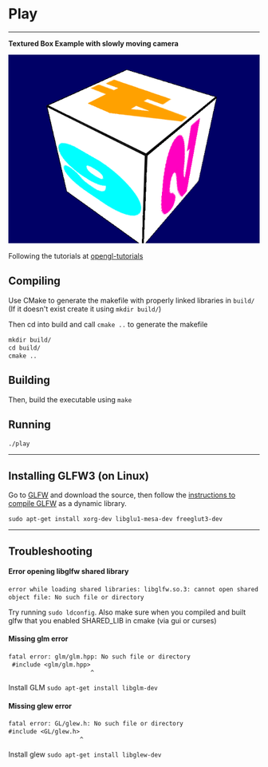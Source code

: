 # Play
---

**Textured Box Example with slowly moving camera**

![Box](box.png)


Following the tutorials at [opengl-tutorials](http://www.opengl-tutorial.org/beginners-tutorials/tutorial-4-a-colored-cube/)

## Compiling

Use CMake to generate the makefile with properly linked libraries in `build/` (If it doesn't exist create it using `mkdir build/`)

Then cd into build and call `cmake ..` to generate the makefile

    mkdir build/
    cd build/
    cmake ..

## Building
Then, build the executable using `make`


## Running
    ./play

---
## Installing GLFW3 (on Linux)

Go to [GLFW](http://www.glfw.org) and download the source, then follow the [instructions to compile GLFW](http://www.glfw.org/docs/latest/compile.html) as a dynamic library.

    sudo apt-get install xorg-dev libglu1-mesa-dev freeglut3-dev 

---
## Troubleshooting

#### Error opening libglfw shared library

    error while loading shared libraries: libglfw.so.3: cannot open shared object file: No such file or directory

Try running `sudo ldconfig`. Also make sure when you compiled and built glfw that you enabled SHARED_LIB in cmake (via gui or curses)

#### Missing glm error

    fatal error: glm/glm.hpp: No such file or directory
     #include <glm/glm.hpp>
                           ^
Install GLM `sudo apt-get install libglm-dev`

#### Missing glew error

    fatal error: GL/glew.h: No such file or directory
    #include <GL/glew.h>
                        ^

Install glew `sudo apt-get install libglew-dev`